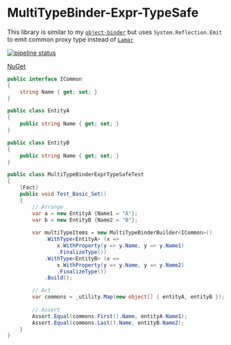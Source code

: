 # MultiTypeBinder-Expr-TypeSafe

This library is similar to my [`object-binder`](https://github.com/amir734jj/object-binder) but uses `System.Reflection.Emit` to emit common proxy type instead of [`Lamar`](https://jasperfx.github.io/lamar/)

[![pipeline status](https://gitlab.com/hesamian/MultiTypeBinder-Expr-TypeSafe/badges/master/pipeline.svg)](https://gitlab.com/hesamian/MultiTypeBinder-Expr-TypeSafe/commits/master)


[NuGet](https://www.nuget.org/packages/multi-type-binder-expr-typesafe/)


```csharp
public interface ICommon
{
    string Name { get; set; }
}

public class EntityA
{
    public string Name { get; set; }
}

public class EntityB
{
    public string Name { get; set; }
}

public class MultiTypeBinderExprTypeSafeTest
{    
    [Fact]
    public void Test_Basic_Set()
    {
        // Arrange
        var a = new EntityA {Name1 = "A"};
        var b = new EntityB {Name2 = "B"};
        
        var multiTypeItems = new MultiTypeBinderBuilder<ICommon>()
            .WithType<EntityA> (x =>
                x.WithProperty(y => y.Name, y => y.Name1)
                .FinalizeType())
            .WithType<EntityB> (x =>
                x.WithProperty(y => y.Name, y => y.Name2)
                .FinalizeType())
            .Build();

        // Act
        var commons = _utility.Map(new object[] { entityA, entityB });
        
        // Assert
        Assert.Equal(commons.First().Name, entityA.Name1);
        Assert.Equal(commons.Last().Name, entityB.Name2);
    }
}
 ```
